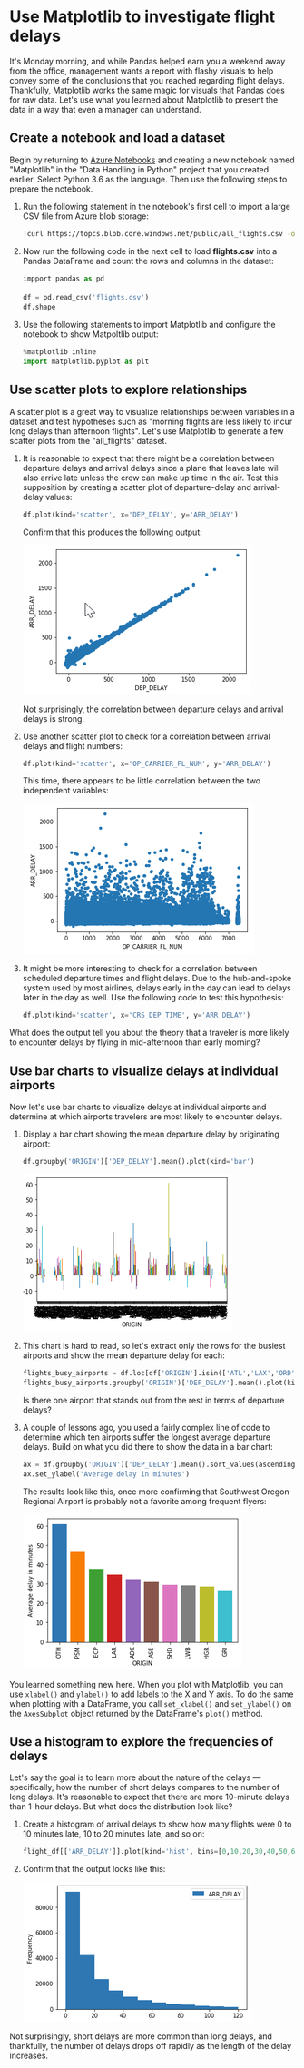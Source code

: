 # Use Matplotlib to investigate flight delays

It's Monday morning, and while Pandas helped earn you a weekend away from the office, management wants a report with flashy visuals to help convey some of the conclusions that you reached regarding flight delays. Thankfully, Matplotlib works the same magic for visuals that Pandas does for raw data. Let's use what you learned about Matplotlib to present the data in a way that even a manager can understand.

## Create a notebook and load a dataset

Begin by returning to [Azure Notebooks](https://notebooks.azure.com) and creating a new notebook named "Matplotlib" in the "Data Handling in Python" project that you created earlier. Select Python 3.6 as the language. Then use the following steps to prepare the notebook.

1. Run the following statement in the notebook's first cell to import a large CSV file from Azure blob storage:

	```bash
	!curl https://topcs.blob.core.windows.net/public/all_flights.csv -o flights.csv
	```

1. Now run the following code in the next cell to load **flights.csv** into a Pandas DataFrame and count the rows and columns in the dataset:

	```python
	impport pandas as pd

	df = pd.read_csv('flights.csv')
	df.shape
	```

1. Use the following statements to import Matplotlib and configure the notebook to show Matpoltlib output:

	```python
	%matplotlib inline
	import matplotlib.pyplot as plt
	```

## Use scatter plots to explore relationships

A scatter plot is a great way to visualize relationships between variables in a dataset and test hypotheses such as "morning flights are less likely to incur long delays than afternoon flights". Let's use Matplotlib to generate a few scatter plots from the "all_flights" dataset.

1. It is reasonable to expect that there might be a correlation between departure delays and arrival delays since a plane that leaves late will also arrive late unless the crew can make up time in the air. Test this supposition by creating a scatter plot of departure-delay and arrival-delay values:

	```python
	df.plot(kind='scatter', x='DEP_DELAY', y='ARR_DELAY')
	```

	Confirm that this produces the following output:

	![Plotting departure delays and arrival delays](media/ScatterPlotArrivalDepartureDelay.png) 

	Not surprisingly, the correlation between departure delays and arrival delays is strong.

1. Use another scatter plot to check for a correlation between arrival delays and flight numbers:

	```python
	df.plot(kind='scatter', x='OP_CARRIER_FL_NUM', y='ARR_DELAY')
	```

	This time, there appears to be little correlation between the two independent variables:

	![Plotting flight numbers and arrival delays](media/ScatterPlotFlightNumDelay.png)

1. It might be more interesting to check for a correlation between scheduled departure times and flight delays. Due to the hub-and-spoke system used by most airlines, delays early in the day can lead to delays later in the day as well. Use the following code to test this hypothesis:

	```python
	df.plot(kind='scatter', x='CRS_DEP_TIME', y='ARR_DELAY')
	```

What does the output tell you about the theory that a traveler is more likely to encounter delays by flying in mid-afternoon than early morning?

## Use bar charts to visualize delays at individual airports

Now let's use bar charts to visualize delays at individual airports and determine at which airports travelers are most likely to encounter delays. 

1. Display a bar chart showing the mean departure delay by originating airport:

	```python
	df.groupby('ORIGIN')['DEP_DELAY'].mean().plot(kind='bar')
	```

	![Plotting departure delays by airport](media/barchartdelaysAllairports.png)  

1. This chart is hard to read, so let's extract only the rows for the busiest airports and show the mean departure delay for each: 

	```python
	flights_busy_airports = df.loc[df['ORIGIN'].isin(['ATL','LAX','ORD','DFW','JFK'])]
	flights_busy_airports.groupby('ORIGIN')['DEP_DELAY'].mean().plot(kind='bar')
	```

	Is there one airport that stands out from the rest in terms of departure delays?

1. A couple of lessons ago, you used a fairly complex line of code to determine which ten airports suffer the longest average departure delays. Build on what you did there to show the data in a bar chart:

	```python
	ax = df.groupby('ORIGIN')['DEP_DELAY'].mean().sort_values(ascending=False).head(10).plot(kind='bar', width=0.8)
	ax.set_ylabel('Average delay in minutes')
	```

	The results look like this, once more confirming that Southwest Oregon Regional Airport is probably not a favorite among frequent flyers:

	![Airports with the longest average departure delays](media/worst-airports-plot.png) 

You learned something new here. When you plot with Matplotlib, you can use `xlabel()` and `ylabel()` to add labels to the X and Y axis. To do the same when plotting with a DataFrame, you call `set_xlabel()` and `set_ylabel()` on the `AxesSubplot` object returned by the DataFrame's `plot()` method.

## Use a histogram to explore the frequencies of delays

Let's say the goal is to learn more about the nature of the delays — specifically, how the number of short delays compares to the number of long delays. It's reasonable to expect that there are more 10-minute delays than 1-hour delays. But what does the distribution look like? 

1. Create a histogram of arrival delays to show how many flights were 0 to 10 minutes late, 10 to 20 minutes late, and so on:

	```python
	flight_df[['ARR_DELAY']].plot(kind='hist', bins=[0,10,20,30,40,50,60,70,80,90,100,110,120])
	```

1. Confirm that the output looks like this:

	![Flight delay histogram](media/hist-delay.png)

Not surprisingly, short delays are more common than long delays, and thankfully, the number of delays drops off rapidly as the length of the delay increases.